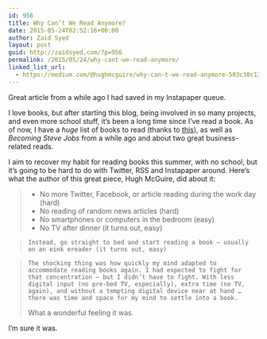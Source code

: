 ```yaml
---
id: 956
title: Why Can’t We Read Anymore?
date: 2015-05-24T02:52:16+00:00
author: Zaid Syed
layout: post
guid: http://zaidsyed.com/?p=956
permalink: /2015/05/24/why-cant-we-read-anymore/
linked_list_url:
  - https://medium.com/@hughmcguire/why-can-t-we-read-anymore-503c38c131fe
---
```

Great article from a while ago I had saved in my Instapaper queue.

I love books, but after starting this blog, being involved in so many projects, and even more school stuff, it&#8217;s been a long time since I&#8217;ve read a book. As of now, I have a _huge_ list of books to read (thanks to [this](http://bookriot.com/2013/06/13/from-zero-to-well-read-in-100-books/)), as well as _Becoming Steve Jobs_ from a while ago and about two great business-related reads.

I aim to recover my habit for reading books this summer, with no school, but it&#8217;s going to be hard to do with Twitter, RSS and Instapaper around. Here&#8217;s what the author of this great piece, Hugh McGuire, did about it:

>   * No more Twitter, Facebook, or article reading during the work day (hard)
>   * No reading of random news articles (hard)
>   * No smartphones or computers in the bedroom (easy)
>   * No TV after dinner (it turns out, easy)
    
>     Instead, go straight to bed and start reading a book — usually on an eink ereader (it turns out, easy)
    
>     The shocking thing was how quickly my mind adapted to accommodate reading books again. I had expected to fight for that concentration — but I didn’t have to fight. With less digital input (no pre-bed TV, especially), extra time (no TV, again), and without a tempting digital device near at hand … there was time and space for my mind to settle into a book. 
> 
> What a wonderful feeling it was. 

I&#8217;m sure it was.